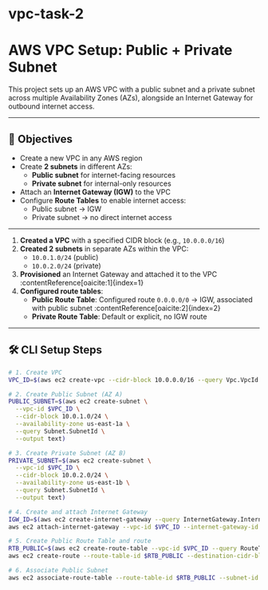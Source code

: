 # vpc-task-2
# AWS VPC Setup: Public + Private Subnet

This project sets up an AWS VPC with a public subnet and a private subnet across multiple Availability Zones (AZs), alongside an Internet Gateway for outbound internet access.

---

## 🎯 Objectives

- Create a new VPC in any AWS region  
- Create **2 subnets** in different AZs:
  - **Public subnet** for internet-facing resources  
  - **Private subnet** for internal-only resources  
- Attach an **Internet Gateway (IGW)** to the VPC  
- Configure **Route Tables** to enable internet access:
  - Public subnet → IGW  
  - Private subnet → no direct internet access  

---

1. **Created a VPC** with a specified CIDR block (e.g., `10.0.0.0/16`)  
2. **Created 2 subnets** in separate AZs within the VPC:  
   - `10.0.1.0/24` (public)  
   - `10.0.2.0/24` (private)  
3. **Provisioned** an Internet Gateway and attached it to the VPC :contentReference[oaicite:1]{index=1}  
4. **Configured route tables**:
   - **Public Route Table**: Configured route `0.0.0.0/0` → IGW, associated with public subnet :contentReference[oaicite:2]{index=2}
   - **Private Route Table**: Default or explicit, no IGW route

---

## 🛠️ CLI Setup Steps

```bash
# 1. Create VPC
VPC_ID=$(aws ec2 create-vpc --cidr-block 10.0.0.0/16 --query Vpc.VpcId --output text)

# 2. Create Public Subnet (AZ A)
PUBLIC_SUBNET=$(aws ec2 create-subnet \
  --vpc-id $VPC_ID \
  --cidr-block 10.0.1.0/24 \
  --availability-zone us-east-1a \
  --query Subnet.SubnetId \
  --output text)

# 3. Create Private Subnet (AZ B)
PRIVATE_SUBNET=$(aws ec2 create-subnet \
  --vpc-id $VPC_ID \
  --cidr-block 10.0.2.0/24 \
  --availability-zone us-east-1b \
  --query Subnet.SubnetId \
  --output text)

# 4. Create and attach Internet Gateway
IGW_ID=$(aws ec2 create-internet-gateway --query InternetGateway.InternetGatewayId --output text)
aws ec2 attach-internet-gateway --vpc-id $VPC_ID --internet-gateway-id $IGW_ID

# 5. Create Public Route Table and route
RTB_PUBLIC=$(aws ec2 create-route-table --vpc-id $VPC_ID --query RouteTable.RouteTableId --output text)
aws ec2 create-route --route-table-id $RTB_PUBLIC --destination-cidr-block 0.0.0.0/0 --gateway-id $IGW_ID

# 6. Associate Public Subnet
aws ec2 associate-route-table --route-table-id $RTB_PUBLIC --subnet-id $PUBLIC_SUBNET
